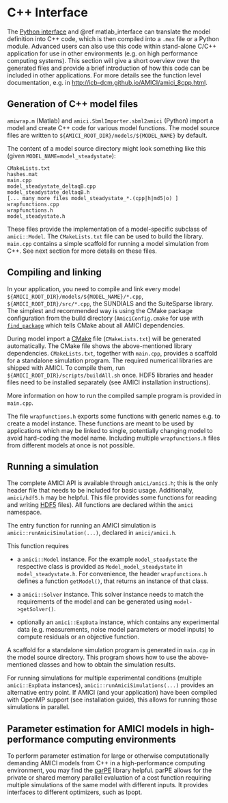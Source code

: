 # C++ Interface

The [Python interface](https://amici.readthedocs.io/en/latest/PYTHON.html)
and @ref matlab_interface can translate the model
definition into C++ code, which is then compiled into a `.mex` file or a Python
module. Advanced users can also use this code within stand-alone C/C++
application for use in other environments (e.g. on high performance computing
systems). This section will give a short overview over the generated files and
provide a brief introduction of how this code can be included in other
applications. For more details see the function level documentation, e.g. in
http://icb-dcm.github.io/AMICI/amici_8cpp.html. 


## Generation of C++ model files

`amiwrap.m` (Matlab) and `amici.SbmlImporter.sbml2amici` (Python) import a
model and create C++ code for various model functions. The model
source files are written to `${AMICI_ROOT_DIR}/models/${MODEL_NAME}` by
default.

The content of a model source directory might look something like this (given
`MODEL_NAME=model_steadystate`): 

```
CMakeLists.txt
hashes.mat 
main.cpp 
model_steadystate_deltaqB.cpp 
model_steadystate_deltaqB.h 
[... many more files model_steadystate_*.(cpp|h|md5|o) ]
wrapfunctions.cpp 
wrapfunctions.h 
model_steadystate.h 
```

These files provide the implementation of a model-specific subclass of
`amici::Model`. The `CMakeLists.txt` file can be used to build the library.
`main.cpp` contains a simple scaffold for running a model simulation from C++.
See next section for more details on these files.


## Compiling and linking

In your application, you need to compile and link every model 
`${AMICI_ROOT_DIR}/models/${MODEL_NAME}/*.cpp`,
`${AMICI_ROOT_DIR}/src/*.cpp`, the SUNDIALS and the SuiteSparse library.
The simplest and recommended way is using the CMake package configuration
from the build directory (`AmiciConfig.cmake` for use with 
[`find_package`](https://cmake.org/cmake/help/latest/command/find_package.html)
which tells CMake about all AMICI dependencies.

During model import a [CMake](https://cmake.org/) file (`CMakeLists.txt`)
will be generated automatically. The CMake file shows the above-mentioned
library dependencies. `CMakeLists.txt`, together with `main.cpp`, provides a
scaffold for a standalone simulation program.
The required numerical libraries are shipped with AMICI.
To compile them, run `${AMICI_ROOT_DIR}/scripts/buildAll.sh` once. HDF5
libraries and header files need to be installed separately (see AMICI
installation instructions). 

More information on how to run the compiled sample program is provided in
`main.cpp`.

The file `wrapfunctions.h` exports some functions with generic names e.g. to
create a model instance. These functions are meant to be used by applications
which may be linked to single, potentially changing model to avoid hard-coding
the model name. Including multiple `wrapfunctions.h` files from different
models at once is not possible.
 

## Running a simulation

The complete AMICI API is available through `amici/amici.h`; this is the only
header file that needs to be included for basic usage.
Additionally, `amici/hdf5.h` may be helpful. This file provides some
functions for reading and writing [HDF5](https://support.hdfgroup.org/) files). 
All functions are declared within the `amici` namespace.

The entry function for running an AMICI simulation is
`amici::runAmiciSimulation(...)`, declared in `amici/amici.h`. 

This function requires 
    
* a `amici::Model` instance. For the example `model_steadystate` the respective
  class is provided as `Model_model_steadystate` in `model_steadystate.h`.
  For convenience, the header `wrapfunctions.h` defines a function
  `getModel()`, that returns an instance of that class.

* a `amici::Solver` instance. This solver instance needs to match the
  requirements of the model and can be generated using `model->getSolver()`.

* optionally an `amici::ExpData` instance, which contains any experimental data
  (e.g. measurements, noise model parameters or model inputs) to
  compute residuals or an objective function.

A scaffold for a standalone simulation program is generated in `main.cpp` in
the model source directory. This program shows how to use the
above-mentioned classes and how to obtain the simulation results.

For running simulations for multiple experimental conditions
(multiple `amici::ExpData` instances), `amici::runAmiciSimulations(...)`
provides an alternative entry point. If AMICI (and your application)
have been compiled with OpenMP support (see installation guide), this allows
for running those simulations in parallel.


## Parameter estimation for AMICI models in high-performance computing environments

To perform parameter estimation for large or otherwise computationally
demanding AMICI models from C++ in a high-performance computing environment,
you may find the [parPE](https://github.com/ICB-DCM/parPE/) library helpful.
parPE allows for the private or shared memory parallel evaluation of a cost
function requiring multiple simulations of the same model with different
inputs. It provides interfaces to different optimizers, such as Ipopt.
